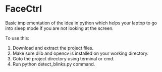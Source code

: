 # FaceCtrl
Basic implementation of the idea in python which helps your laptop to go into sleep mode if you are not looking at the screen.

To use this:
1. Download and extract the project files.
2. Make sure dlib and opencv is installed on your working directory.
3. Goto the project directory using terminal or cmd.
4. Run python detect_blinks.py command.

